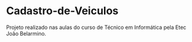 # Cadastro-de-Veiculos

Projeto realizado nas aulas do curso de Técnico em Informática pela Etec João Belarmino.
